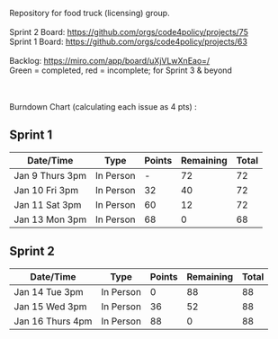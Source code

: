 Repository for food truck (licensing) group. <br><br>
Sprint 2 Board: https://github.com/orgs/code4policy/projects/75<br>
Sprint 1 Board: https://github.com/orgs/code4policy/projects/63 
<br><br>
Backlog: https://miro.com/app/board/uXjVLwXnEao=/ <br>
Green = completed, red = incomplete; for Sprint 3 & beyond

<br><br>
Burndown Chart (calculating each issue as 4 pts) :
## Sprint 1

| Date/Time | Type | Points | Remaining | Total |
|-----------|------|--------|-----------|--------|
| Jan 9 Thurs 3pm | In Person | - | 72 | 72 |
| Jan 10 Fri 3pm | In Person | 32 | 40 | 72 |
| Jan 11 Sat 3pm | In Person | 60 | 12 | 72 |
| Jan 13 Mon 3pm | In Person | 68 | 0 | 68 |

## Sprint 2

| Date/Time | Type | Points | Remaining | Total |
|-----------|------|--------|-----------|--------|
| Jan 14 Tue 3pm | In Person | 0 | 88 | 88 |
| Jan 15 Wed 3pm | In Person | 36 | 52 | 88 |
| Jan 16 Thurs 4pm | In Person| 88 | 0 | 88 |


